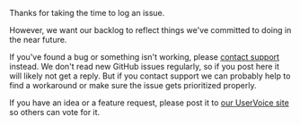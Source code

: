 Thanks for taking the time to log an issue.

However, we want our backlog to reflect things we've committed to doing in the near future.

If you've found a bug or something isn't working, please [contact support](http://octopusdeploy.com/support) instead. We don't read new GitHub issues regularly, so if you post here it will likely not get a reply. But if you contact support we can probably help to find a workaround or make sure the issue gets prioritized properly.

If you have an idea or a feature request, please post it to [our UserVoice site](http://octopusdeploy.uservoice.com) so others can vote for it. 
